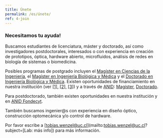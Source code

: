 ```yaml
---
title: Únete
permalink: /es/únete/
ref: 4-join
---
```


### Necesitamos tu ayuda!

Buscamos estudiantes de licenciatura, máster y doctorado, así como investigadores postdoctorales, interesados o con experiencia en creación de prototipos, óptica, hardware abierto, microfluidos, análisis de redes en biología de sistemas o biomedicina.

Posibles programas de postgrado incluyen el [Magíster en Ciencias de la Ingeniería](https://www.ing.uc.cl/programas-de-estudio/postgrado/magister-ciencias-la-ingenieria/), el [Magíster en Ingeniería Biológica y Médica](https://ingenieriabiologicaymedica.uc.cl/es/programas-de-estudio/postgrado/magister/plan-de-estudios#malla-curricular) y el [Doctorado en Ingeniería Biológica y Médica](https://ingenieriabiologicaymedica.uc.cl/es/programas-de-estudio/postgrado/doctorado/perfil-de-egreso).  Existen oportunidades de financiamiento en nuestra institución (ver [[1]](https://www.ing.uc.cl/programas-de-estudio/postgrado/magister-ciencias-la-ingenieria/costos-y-becas/), [[2]](https://ingenieriabiologicaymedica.uc.cl/es/programas-de-estudio/postgrado/magister/aranceles-y-becas), [[3]](https://ingenieriabiologicaymedica.uc.cl/es/programas-de-estudio/postgrado/doctorado/aranceles-y-becas)) y a través de [ANID](https://www.anid.cl/): [Magíster](https://www.anid.cl/capital-humano/magister-nacional/), [Doctorado](https://www.anid.cl/capital-humano/doctorado-nacional/).

Para postdoctorado, también existen oportunidades en nuestra institución y en [ANID Fondecyt](https://www.anid.cl/proyectos-de-investigacion/fondecyt-postdoctorado/). 

También buscamos ingenier@s con experiencia en diseño óptico, construcción optomecánica y/o control de hardware. 

Por favor escribe a [tobias.wenzel@uc.cl](mailto:tobias.wenzel@uc.cl?subject=[Lab: más info]) para más información.
